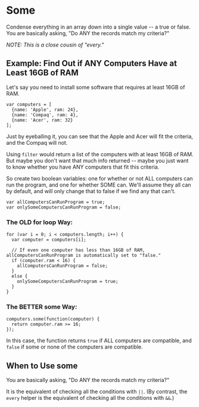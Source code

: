 # Some

Condense everything in an array down into a single value -- a true or false. You are basically asking, "Do ANY the records match my criteria?"

*NOTE: This is a close cousin of "every."*


## Example: Find Out if ANY Computers Have at Least 16GB of RAM

Let's say you need to install some software that requires at least 16GB of RAM.

```
var computers = [
  {name: 'Apple', ram: 24},
  {name: 'Compaq', ram: 4},
  {name: 'Acer', ram: 32}
];
```

Just by eyeballing it, you can see that the Apple and Acer will fit the criteria, and the Compaq will not.

Using `filter` would return a list of the computers with at least 16GB of RAM. But maybe you don't want that much info returned -- maybe you just want to know whether you have ANY computers that fit this criteria.

So create two boolean variables: one for whether or not ALL computers can run the program, and one for whether SOME can. We'll assume they all can by default, and will only change that to false if we find any that can't.

```
var allComputersCanRunProgram = true;
var onlySomeComputersCanRunProgram = false;
```

### The OLD for loop Way:

```
for (var i = 0; i < computers.length; i++) {
  var computer = computers[i];

  // If even one computer has less than 16GB of RAM, allComputersCanRunProgram is automatically set to "false."
  if (computer.ram < 16) {
    allComputersCanRunProgram = false;
  }
  else {
    onlySomeComputersCanRunProgram = true;
  }
}
```


### The BETTER some Way:

```
computers.some(function(computer) {
  return computer.ram >= 16;
});
```

In this case, the function returns `true` if ALL computers are compatible, and `false` if some or none of the computers are compatible.


## When to Use some

You are basically asking, "Do ANY the records match my criteria?"

It is the equivalent of checking all the conditions with `||`. (By contrast, the `every` helper is the equivalent of checking all the conditions with `&&`.)